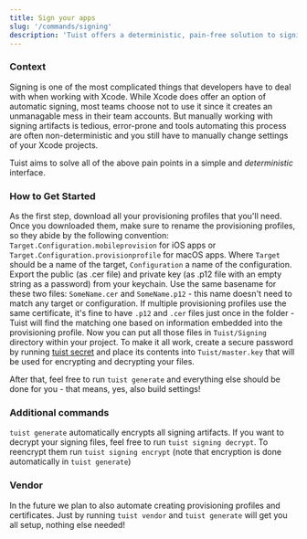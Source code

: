 ```yaml
---
title: Sign your apps
slug: '/commands/signing'
description: 'Tuist offers a deterministic, pain-free solution to signing. Read on if you would like to learn more about how it works and how you can set it up.'
---
```


### Context

Signing is one of the most complicated things that developers have to deal with
when working with Xcode. While Xcode does offer an option of automatic signing,
most teams choose not to use it since it creates an unmanagable mess in their team accounts.
But manually working with signing artifacts is tedious, error-prone and tools
automating this process are often non-deterministic and you still have to manually change
settings of your Xcode projects.

Tuist aims to solve all of the above pain points in a simple and _deterministic_ interface.

### How to Get Started

As the first step, download all your provisioning profiles that you'll need.
Once you downloaded them, make sure to rename the provisioning profiles, so they abide by the following convention:
`Target.Configuration.mobileprovision` for iOS apps or `Target.Configuration.provisionprofile` for macOS apps.
Where `Target` should be a name of the target, `Configuration` a name of the configuration.
Export the public (as .cer file) and private key (as .p12 file with an empty string as a password) from your keychain. Use the same basename for these two files: `SomeName.cer` and `SomeName.p12` - this name doesn't need to match any target or configuration.
If multiple provisioning profiles use the same certificate, it's fine to have `.p12` and `.cer` files just once in the folder - Tuist will find the matching one based on information embedded into the provisioning profile.
Now you can put all those files in `Tuist/Signing` directory within your project.
To make it all work, create a secure password by running [tuist secret](commands/secrets.md) and place its contents into `Tuist/master.key` that will be used
for encrypting and decrypting your files.

After that, feel free to run `tuist generate` and everything else should be done for you -
that means, yes, also build settings!

### Additional commands

`tuist generate` automatically encrypts all signing artifacts.
If you want to decrypt your signing files,
feel free to run `tuist signing decrypt`.
To reencrypt them run `tuist signing encrypt` (note that encryption is done automatically in `tuist generate`)

### Vendor

In the future we plan to also automate creating provisioning profiles and certificates.
Just by running `tuist vendor` and `tuist generate` will get you all setup,
nothing else needed!
